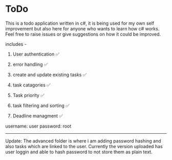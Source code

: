 # ToDo
This is a todo application written in c#, it is being used for my own self improvement but also here for anyone who wants to learn how c# works. Feel free to raise issues or give suggestions on how it could be improved.

includes -

1. User authentication ✅

2. error handling ✅

3. create and update existing tasks ✅

4. task catagories ✅
   
6. Task priority ✅

7. task filtering and sorting ✅

8. Deadline managment ✅


username: user
password: root
________________________________________________________________________________

Update: The advanced folder is where i am adding password hashing and also tasks which are linked to the user. Currently the version uploaded has user loggin and able to hash password to not store them as plain text. 
